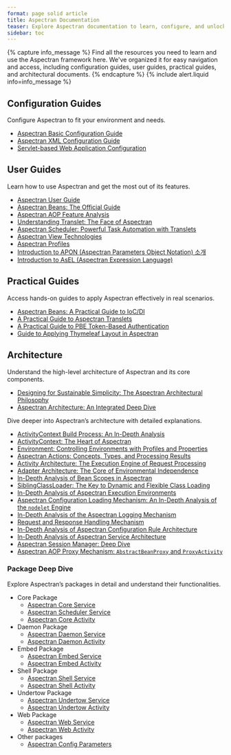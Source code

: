 ```yaml
---
format: page solid article
title: Aspectran Documentation
teaser: Explore Aspectran documentation to learn, configure, and unlock its full potential.
sidebar: toc
---
```


{% capture info_message %}
Find all the resources you need to learn and use the Aspectran framework here.
We've organized it for easy navigation and access, including configuration guides, user guides, practical guides, and architectural documents.
{% endcapture %}
{% include alert.liquid info=info_message %}

## Configuration Guides

Configure Aspectran to fit your environment and needs.

*   [Aspectran Basic Configuration Guide](/en/docs/guides/aspectran-configuration/)
*   [Aspectran XML Configuration Guide](/en/docs/guides/aspectran-xml-configuration/)
*   [Servlet-based Web Application Configuration](/en/docs/guides/aspectran-servlet-configuration/)

## User Guides

Learn how to use Aspectran and get the most out of its features.

*   [Aspectran User Guide](/en/aspectran/user-guide/)
*   [Aspectran Beans: The Official Guide](/en/docs/guides/aspectran-beans/)
*   [Aspectran AOP Feature Analysis](/en/docs/guides/aspectran-aop/)
*   [Understanding Translet: The Face of Aspectran](/en/docs/guides/aspectran-translet/)
*   [Aspectran Scheduler: Powerful Task Automation with Translets](/en/docs/guides/aspectran-scheduler/)
*   [Aspectran View Technologies](/en/docs/guides/aspectran-view-technologies/)
*   [Aspectran Profiles](/en/docs/guides/aspectran-profiles/)
*   [Introduction to APON (Aspectran Parameters Object Notation) 소개](/en/docs/guides/introduce-apon/)
*   [Introduction to AsEL (Aspectran Expression Language)](/en/docs/guides/introduce-asel/)

## Practical Guides

Access hands-on guides to apply Aspectran effectively in real scenarios.

-   [Aspectran Beans: A Practical Guide to IoC/DI](/en/docs/guides/practical-guide-to-beans/)
-   [A Practical Guide to Aspectran Translets](/en/docs/guides/practical-guide-to-translets/)
-   [A Practical Guide to PBE Token-Based Authentication](/en/docs/guides/practical-guide-to-pbe-token-based-authentication/)
-   [Guide to Applying Thymeleaf Layout in Aspectran](/en/docs/guides/practical-guide-to-thymeleaf-layout/)

## Architecture

Understand the high-level architecture of Aspectran and its core components.

*   [Designing for Sustainable Simplicity: The Aspectran Architectural Philosophy](/en/why-aspectran/)
*   [Aspectran Architecture: An Integrated Deep Dive ](/en/aspectran/architecture/)

Dive deeper into Aspectran’s architecture with detailed explanations.

*   [ActivityContext Build Process: An In-Depth Analysis](/en/docs/architecture/activity-context-building/)
*   [ActivityContext: The Heart of Aspectran](/en/docs/architecture/activity-context/)
*   [Environment: Controlling Environments with Profiles and Properties](/en/docs/architecture/activity-environment/)
*   [Aspectran Actions: Concepts, Types, and Processing Results](/en/docs/architecture/aspectran-actions/)
*   [Activity Architecture: The Execution Engine of Request Processing](/en/docs/architecture/aspectran-activities/)
*   [Adapter Architecture: The Core of Environmental Independence](/en/docs/architecture/aspectran-adapters/)
*   [In-Depth Analysis of Bean Scopes in Aspectran](/en/docs/architecture/aspectran-bean-scopes/)
*   [SiblingClassLoader: The Key to Dynamic and Flexible Class Loading](/en/docs/architecture/aspectran-classloader/)
*   [In-Depth Analysis of Aspectran Execution Environments](/en/docs/architecture/aspectran-execution-environments/)
*   [Aspectran Configuration Loading Mechanism: An In-Depth Analysis of the `nodelet` Engine](/en/docs/architecture/aspectran-loading-mechanism/)
*   [In-Depth Analysis of the Aspectran Logging Mechanism](/en/docs/architecture/aspectran-logging-mechanism/)
*   [Request and Response Handling Mechanism](/en/docs/architecture/aspectran-request-response/)
*   [In-Depth Analysis of Aspectran Configuration Rule Architecture](/en/docs/architecture/aspectran-rule-architecture/)
*   [In-Depth Analysis of Aspectran Service Architecture](/en/docs/architecture/aspectran-services/)
*   [Aspectran Session Manager: Deep Dive](/en/docs/architecture/aspectran-session-manager/)
*   [Aspectran AOP Proxy Mechanism: `AbstractBeanProxy` and `ProxyActivity`](/en/docs/architecture/new-aop-proxy-mechanism/)

### Package Deep Dive

Explore Aspectran’s packages in detail and understand their functionalities.

*   Core Package
    *   [Aspectran Core Service](/en/docs/architecture/packages/aspectran-core-service/)
    *   [Aspectran Scheduler Service](/en/docs/architecture/packages/aspectran-scheduler-service/)
    *   [Aspectran Core Activity](/en/docs/architecture/packages/aspectran-core-activity/)
*   Daemon Package
    *   [Aspectran Daemon Service](/en/docs/architecture/packages/aspectran-daemon-service/)
    *   [Aspectran Daemon Activity](/en/docs/architecture/packages/aspectran-daemon-activity/)
*   Embed Package
    *   [Aspectran Embed Service](/en/docs/architecture/packages/aspectran-embed-service/)
    *   [Aspectran Embed Activity](/en/docs/architecture/packages/aspectran-embed-activity/)
*   Shell Package
    *   [Aspectran Shell Service](/en/docs/architecture/packages/aspectran-shell-service/)
    *   [Aspectran Shell Activity](/en/docs/architecture/packages/aspectran-shell-activity/)
*   Undertow Package
    *   [Aspectran Undertow Service](/en/docs/architecture/packages/aspectran-undertow-service/)
    *   [Aspectran Undertow Activity](/en/docs/architecture/packages/aspectran-undertow-activity/)
*   Web Package
    *   [Aspectran Web Service](/en/docs/architecture/packages/aspectran-web-service/)
    *   [Aspectran Web Activity](/en/docs/architecture/packages/aspectran-web-activity/)
*   Other packages
    *   [Aspectran Config Parameters](/en/docs/architecture/packages/aspectran-config-parameters/)
